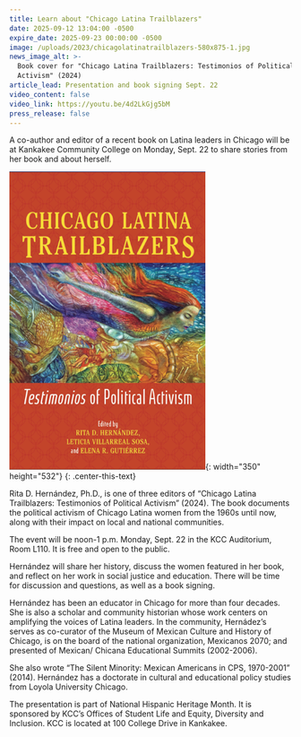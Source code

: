 ```yaml
---
title: Learn about "Chicago Latina Trailblazers"
date: 2025-09-12 13:04:00 -0500
expire_date: 2025-09-23 00:00:00 -0500
image: /uploads/2023/chicagolatinatrailblazers-580x875-1.jpg
news_image_alt: >-
  Book cover for "Chicago Latina Trailblazers: Testimonios of Political
  Activism" (2024)
article_lead: Presentation and book signing Sept. 22
video_content: false
video_link: https://youtu.be/4d2LkGjg5bM
press_release: false
---
```

A co-author and editor of a recent book on Latina leaders in Chicago will be at Kankakee Community College on Monday, Sept. 22 to share stories from her book and about herself.

![Book cover for &quot;Chicago Latina Trailblazers: Testimonios of Political Activism&quot; (2024)](/uploads/2023/chicagolatinatrailblazers-350x532.png "Book cover for &quot;Chicago Latina Trailblazers: Testimonios of Political Activism&quot; &#40;2024&#41;"){: width="350" height="532"}
{: .center-this-text}

Rita D. Hernández, Ph.D., is one of three editors of “Chicago Latina Trailblazers: Testimonios of Political Activism” (2024). The book documents the political activism of Chicago Latina women from the 1960s until now, along with their impact on local and national communities.

The event will be noon-1 p.m. Monday, Sept. 22 in the KCC Auditorium, Room L110. It is free and open to the public.

Hernández will share her history, discuss the women featured in her book, and reflect on her work in social justice and education. There will be time for discussion and questions, as well as a book signing.

Hernández has been an educator in Chicago for more than four decades. She is also a scholar and community historian whose work centers on amplifying the voices of Latina leaders. In the community, Hernádez’s serves as co-curator of the Museum of Mexican Culture and History of Chicago, is on the board of the national organization, Mexicanos 2070; and presented of Mexican/ Chicana Educational Summits (2002-2006).

She also wrote “The Silent Minority: Mexican Americans in CPS, 1970-2001” (2014). Hernández has a doctorate in cultural and educational policy studies from Loyola University Chicago.

The presentation is part of National Hispanic Heritage Month. It is sponsored by KCC’s Offices of Student Life and Equity, Diversity and Inclusion. KCC is located at 100 College Drive in Kankakee.